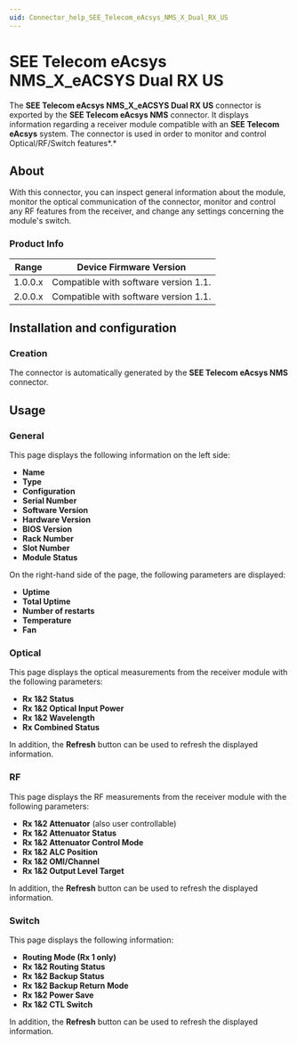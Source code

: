 ```yaml
---
uid: Connector_help_SEE_Telecom_eAcsys_NMS_X_Dual_RX_US
---
```


# SEE Telecom eAcsys NMS_X_eACSYS Dual RX US

The **SEE Telecom eAcsys NMS_X_eACSYS Dual RX US** connector is exported by the **SEE Telecom eAcsys NMS** connector. It displays information regarding a receiver module compatible with an **SEE Telecom eAcsys** system. The connector is used in order to monitor and control Optical/RF/Switch features*.*

## About

With this connector, you can inspect general information about the module, monitor the optical communication of the connector, monitor and control any RF features from the receiver, and change any settings concerning the module's switch.

### Product Info

| **Range** | **Device Firmware Version**           |
|------------------|---------------------------------------|
| 1.0.0.x          | Compatible with software version 1.1. |
| 2.0.0.x          | Compatible with software version 1.1. |

## Installation and configuration

### Creation

The connector is automatically generated by the **SEE Telecom eAcsys NMS** connector.

## Usage

### General

This page displays the following information on the left side:

- **Name**
- **Type**
- **Configuration**
- **Serial Number**
- **Software Version**
- **Hardware Version**
- **BIOS Version**
- **Rack Number**
- **Slot Number**
- **Module Status**

On the right-hand side of the page, the following parameters are displayed:

- **Uptime**
- **Total Uptime**
- **Number of restarts**
- **Temperature**
- **Fan**

### Optical

This page displays the optical measurements from the receiver module with the following parameters:

- **Rx 1&2 Status**
- **Rx 1&2 Optical Input Power**
- **Rx 1&2 Wavelength**
- **Rx Combined Status**

In addition, the **Refresh** button can be used to refresh the displayed information.

### RF

This page displays the RF measurements from the receiver module with the following parameters:

- **Rx 1&2 Attenuator** (also user controllable)
- **Rx 1&2 Attenuator Status**
- **Rx 1&2 Attenuator Control Mode**
- **Rx 1&2 ALC Position**
- **Rx 1&2 OMI/Channel**
- **Rx 1&2 Output Level Target**

In addition, the **Refresh** button can be used to refresh the displayed information.

### Switch

This page displays the following information:

- **Routing Mode (Rx 1 only)**
- **Rx 1&2 Routing Status**
- **Rx 1&2 Backup Status**
- **Rx 1&2 Backup Return Mode**
- **Rx 1&2 Power Save**
- **Rx 1&2 CTL Switch**

In addition, the **Refresh** button can be used to refresh the displayed information.
